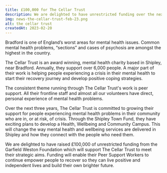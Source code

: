 ```yaml
---
title: £100,000 for The Cellar Trust
description: We are delighted to have unrestricted funding over the next three years from the Garfield Weston Foundation to support people year with mental health problems in Bradford and surrounding communities who are at risk of crisis.
img: news-the-cellar-trust-feb-23.png
alt: the cellar trust
createdAt: 2023-02-20
---
```


Bradford is one of England’s worst areas for mental health issues. Common mental health problems, “sections” and cases of psychosis are amongst the highest in the country.

The Cellar Trust is an award winning, mental health charity based in Shipley, near Bradford. Annually, they support over 6,000 people. A major part of their work is helping people experiencing a crisis in their mental health to start their recovery journey and develop positive coping strategies.

The consistent theme running through The Cellar Trust's work is peer support. All their frontline staff and almost all our volunteers have direct, personal experience of mental health problems.

Over the next three years, The Cellar Trust is committed to growing their support for people experiencing mental health problems in their community who are in, or at risk, of crisis. Through the Shipley Town Fund, they have exciting plans to develop a Health, Wellbeing and Community Campus. This will change the way mental health and wellbeing services are delivered in Shipley and how they connect with the people who need them.

We are delighted to have raised £100,000 of unrestricted funding from the Garfield Weston Foundation which will support The Cellar Trust to meet their strategic aims. Funding will enable their Peer Support Workers to continue empower people to recover so they can live positive and independent lives and build their own brighter future.
